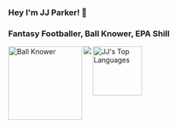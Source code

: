 ### Hey I'm JJ Parker! 👋
### Fantasy Footballer, Ball Knower, EPA Shill

<img align = "left" src="https://github.com/user-attachments/assets/d3058e0e-b99c-43d2-ac62-ea166a35a146" alt="Ball Knower" width="150"/>
<img align="left" src="https://github-readme-stats.vercel.app/api?username=jjparker34&show_icons=true&layout=compact&theme=cobalt&count_private=true&hide_rank=true"/>
<img align ='left' alt="JJ's Top Languages" src="https://github-readme-stats.vercel.app/api/top-langs/?username=jjparker34&langs_count=8&count_private=true&layout=compact&theme=dark&hide_border=true&hide=Jupyter%20notebook,less&bg_color=151515&title_color=f2f2f2&icon_color=79fe96" style="height: 100px;">
</div>

